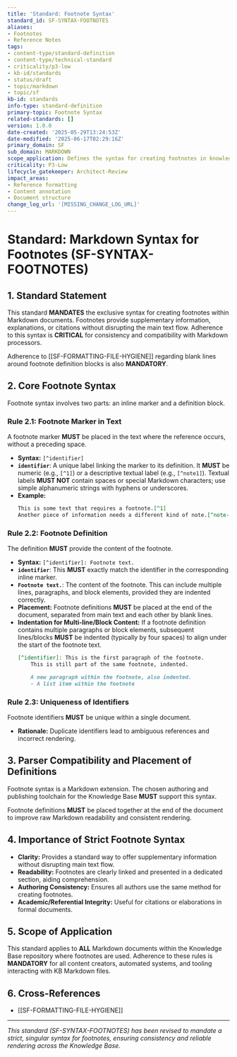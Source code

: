 ```yaml
---
title: 'Standard: Footnote Syntax'
standard_id: SF-SYNTAX-FOOTNOTES
aliases:
- Footnotes
- Reference Notes
tags:
- content-type/standard-definition
- content-type/technical-standard
- criticality/p3-low
- kb-id/standards
- status/draft
- topic/markdown
- topic/sf
kb-id: standards
info-type: standard-definition
primary-topic: Footnote Syntax
related-standards: []
version: 1.0.0
date-created: '2025-05-29T13:24:53Z'
date-modified: '2025-06-17T02:29:16Z'
primary_domain: SF
sub_domain: MARKDOWN
scope_application: Defines the syntax for creating footnotes in knowledge base documents.
criticality: P3-Low
lifecycle_gatekeeper: Architect-Review
impact_areas:
- Reference formatting
- Content annotation
- Document structure
change_log_url: '[MISSING_CHANGE_LOG_URL]'
---
```

# Standard: Markdown Syntax for Footnotes (SF-SYNTAX-FOOTNOTES)

## 1. Standard Statement

This standard **MANDATES** the exclusive syntax for creating footnotes within Markdown documents. Footnotes provide supplementary information, explanations, or citations without disrupting the main text flow. Adherence to this syntax is **CRITICAL** for consistency and compatibility with Markdown processors.

Adherence to [[SF-FORMATTING-FILE-HYGIENE]] regarding blank lines around footnote definition blocks is also **MANDATORY**.

## 2. Core Footnote Syntax

Footnote syntax involves two parts: an inline marker and a definition block.

### Rule 2.1: Footnote Marker in Text
A footnote marker **MUST** be placed in the text where the reference occurs, without a preceding space.
*   **Syntax:** `[^identifier]`
*   **`identifier`**: A unique label linking the marker to its definition. It **MUST** be numeric (e.g., `[^1]`) or a descriptive textual label (e.g., `[^note1]`). Textual labels **MUST NOT** contain spaces or special Markdown characters; use simple alphanumeric strings with hyphens or underscores.
*   **Example:**
    ```markdown
    This is some text that requires a footnote.[^1]
    Another piece of information needs a different kind of note.[^note-alpha]
    ```

### Rule 2.2: Footnote Definition
The definition **MUST** provide the content of the footnote.
*   **Syntax:** `[^identifier]: Footnote text.`
*   **`identifier`**: This **MUST** exactly match the identifier in the corresponding inline marker.
*   **`Footnote text.`**: The content of the footnote. This can include multiple lines, paragraphs, and block elements, provided they are indented correctly.
*   **Placement:** Footnote definitions **MUST** be placed at the end of the document, separated from main text and each other by blank lines.
*   **Indentation for Multi-line/Block Content:** If a footnote definition contains multiple paragraphs or block elements, subsequent lines/blocks **MUST** be indented (typically by four spaces) to align under the start of the footnote text.
    ```markdown
    [^identifier]: This is the first paragraph of the footnote.
        This is still part of the same footnote, indented.

        A new paragraph within the footnote, also indented.
        - A list item within the footnote
    ```

### Rule 2.3: Uniqueness of Identifiers
Footnote identifiers **MUST** be unique within a single document.
*   **Rationale:** Duplicate identifiers lead to ambiguous references and incorrect rendering.

## 3. Parser Compatibility and Placement of Definitions

Footnote syntax is a Markdown extension. The chosen authoring and publishing toolchain for the Knowledge Base **MUST** support this syntax.

Footnote definitions **MUST** be placed together at the end of the document to improve raw Markdown readability and consistent rendering.

## 4. Importance of Strict Footnote Syntax

*   **Clarity:** Provides a standard way to offer supplementary information without disrupting main text flow.
*   **Readability:** Footnotes are clearly linked and presented in a dedicated section, aiding comprehension.
*   **Authoring Consistency:** Ensures all authors use the same method for creating footnotes.
*   **Academic/Referential Integrity:** Useful for citations or elaborations in formal documents.

## 5. Scope of Application

This standard applies to **ALL** Markdown documents within the Knowledge Base repository where footnotes are used. Adherence to these rules is **MANDATORY** for all content creators, automated systems, and tooling interacting with KB Markdown files.

## 6. Cross-References
*   [[SF-FORMATTING-FILE-HYGIENE]]

---
*This standard (SF-SYNTAX-FOOTNOTES) has been revised to mandate a strict, singular syntax for footnotes, ensuring consistency and reliable rendering across the Knowledge Base.*
